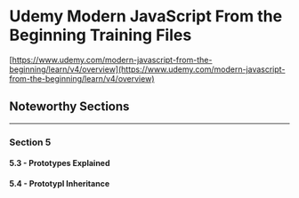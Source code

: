 # Udemy Modern JavaScript From the Beginning Training Files
[https://www.udemy.com/modern-javascript-from-the-beginning/learn/v4/overview](https://www.udemy.com/modern-javascript-from-the-beginning/learn/v4/overview)

## Noteworthy Sections
---
### Section 5

#### 5.3 - Prototypes Explained

#### 5.4 - Prototypl Inheritance
